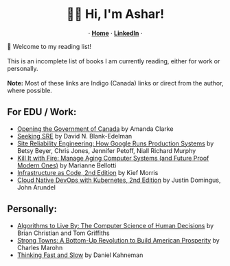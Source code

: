 <p align="center">
  <h1 align="center">👋🏽 Hi, I'm Ashar!</h1>
  <p align="center">
     &middot;
  <a href="https://github.com/asharahmed"><strong>Home</strong></a>
  &middot;
    <a href="https://www.linkedin.com/in/asharsahmed/"><strong>LinkedIn</strong></a> 
  &middot;
  </p>
  📖 Welcome to my reading list! 
  <br><br>
  This is an incomplete list of books I am currently reading, either for work or personally.
  <br><br>
  <b>Note:</b> Most of these links are Indigo (Canada) links or direct from the author, where possible. 
  
  <h2>For EDU / Work: </h2>
  <ul>
  <li><a href="https://www.ubcpress.ca/opening-the-government-of-canada">Opening the Government of Canada</a> by Amanda Clarke</li>
  <li><a href="https://www.oreilly.com/library/view/seeking-sre/9781491978856/">Seeking SRE</a> by David N. Blank-Edelman</li>
  <li><a href="https://sre.google/books/">Site Reliability Engineering: How Google Runs Production Systems</a> by Betsy Beyer, Chris Jones, Jennifer Petoff, Niall Richard Murphy</li>
  <li><a href="https://www.chapters.indigo.ca/en-ca/books/kill-it-with-fire-manage/9781718501195-item.html">Kill It with Fire: Manage Aging Computer Systems (and Future Proof Modern Ones)</a> by Marianne Bellotti</li>
  <li><a href="https://www.chapters.indigo.ca/en-ca/books/infrastructure-as-code/9781098114671-item.html">Infrastructure as Code, 2nd Edition</a> by Kief Morris</li>
  <li><a href="https://www.oreilly.com/library/view/cloud-native-devops/9781098116811/">Cloud Native DevOps with Kubernetes, 2nd Edition</a> by Justin Domingus, John Arundel</li>
  </ul>
  
   <h2>Personally: </h2>
   <ul>
   <li><a href="https://www.chapters.indigo.ca/en-ca/books/algorithms-to-live-by-the/9780143191612-item.html">Algorithms to Live By: The Computer Science of Human Decisions</a> by Brian Christian and Tom Griffiths</li>
   <li><a href="https://www.chapters.indigo.ca/en-ca/books/strong-towns-a-bottom-up/9781119564812-item.html">Strong Towns: A Bottom-Up Revolution to Build American Prosperity</a> by Charles Marohn</li>
  <li><a href="https://www.chapters.indigo.ca/en-ca/books/thinking-fast-and-slow/9780385676533-item.html">Thinking Fast and Slow</a> by Daniel Kahneman</li>
  </ul>

  
</p>
